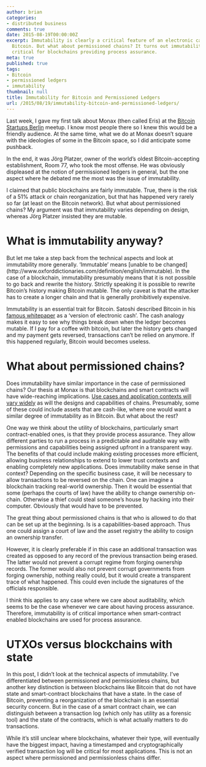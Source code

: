 ```yaml
---
author: brian
categories:
- distributed business
comments: true
date: 2015-08-19T00:00:00Z
excerpt: Immutability is clearly a critical feature of an electronic cash system like
  Bitcoin. But what about permissioned chains? It turns out immutability is just as
  critical for blockchains providing process assurance.
meta: true
published: true
tags:
- Bitcoin
- permissioned ledgers
- immutability
thumbnail: null
title: Immutability for Bitcoin and Permissioned Ledgers
url: /2015/08/19/immutability-bitcoin-and-permissioned-ledgers/
---
```


Last week, I gave my first talk about Monax (then called Eris) at the [Bitcoin Startups Berlin](http://www.meetup.com/Bitcoin-Startups-Berlin/) meetup. I know most people there so I knew this would be a friendly audience. At the same time, what we do at Monax doesn’t square with the ideologies of some in the Bitcoin space, so I did anticipate some pushback.
 
In the end, it was Jörg Platzer, owner of the world’s oldest Bitcoin-accepting establishment, Room 77, who took the most offense. He was obviously displeased at the notion of permissioned ledgers in general, but the one aspect where he debated me the most was the issue of immutability.
 
I claimed that public blockchains are fairly immutable. True, there is the risk of a 51% attack or chain reorganization, but that has happened very rarely so far (at least on the Bitcoin network). But what about permissioned chains? My argument was that immutability varies depending on design, whereas Jörg Platzer insisted they are mutable.
 
<h1>What is immutability anyway?</h1>
But let me take a step back from the technical aspects and look at immutability more generally. ‘Immutable’ means [unable to be changed](http://www.oxforddictionaries.com/definition/english/immutable). In the case of a blockchain, immutability presumably means that it is not possible to go back and rewrite the history. Strictly speaking it is possible to rewrite Bitcoin’s history making Bitcoin mutable. The only caveat is that the attacker has to create a longer chain and that is generally prohibitively expensive.
 
Immutability is an essential trait for Bitcoin. Satoshi described Bitcoin in his [famous whitepaper](https://bitcoin.org/bitcoin.pdf) as a ‘version of electronic cash’. The cash analogy makes it easy to see why things break down when the ledger becomes mutable. If I pay for a coffee with bitcoin, but later the history gets changed and my payment gets reversed, transactions can’t be relied on anymore. If this happened regularly, Bitcoin would becomes useless.
 
<h1>What about permissioned chains?</h1>

Does immutability have similar importance in the case of permissioned chains? Our thesis at Monax is that blockchains and smart contracts will have wide-reaching implications. [Use cases and application contexts will vary widely](https://monax.io/blog/2014/12/17/blockchain-your-business/) as will the designs and capabilities of chains. Presumably, some of these could include assets that are cash-like, where one would want a similar degree of immutability as in Bitcoin. But what about the rest?
 
One way we think about the utility of blockchains, particularly smart contract-enabled ones, is that they provide process assurance. They allow different parties to run a process in a predictable and auditable way with permissions and capabilities being assigned upfront in a transparent way. The benefits of that could include making existing processes more efficient, allowing business relationships to extend to lower trust contexts and enabling completely new applications. Does immutability make sense in that context? Depending on the specific business case, it will be necessary to allow transactions to be reversed on the chain. One can imagine a blockchain tracking real-world ownership. Then it would be essential that some (perhaps the courts of law) have the ability to change ownership on-chain. Otherwise a thief could steal someone’s house by hacking into their computer. Obviously that would have to be prevented.

The great thing about permissioned chains is that who is allowed to do that can be set up at the beginning. Is is a capabilities-based approach. Thus one could assign a court of law and the asset registry the ability to cosign an ownership transfer. 

However, it is clearly preferable if in this case an additional transaction was created as opposed to any record of the previous transaction being erased. The latter would not prevent a corrupt regime from forging ownership records. The former would also not prevent corrupt governments from forging ownership, nothing really could, but it would create a transparent trace of what happened. This could even include the signatures of the officials responsible.

I think this applies to any case where we care about auditability, which seems to be the case whenever we care about having process assurance. Therefore, immutability is of critical importance when smart-contract enabled blockchains are used for process assurance.

<h1>UTXOs versus blockchains with state</h1>

In this post, I didn’t look at the technical aspects of immutability. I’ve differentiated between permissioned and permissionless chains, but another key distinction is between blockchains like Bitcoin that do not have state and smart-contract blockchains that have a state. In the case of Bitcoin, preventing a reorganization of the blockchain is an essential security concern. But in the case of a smart contract chain, we can distinguish between a transaction log (which only has utility as a forensic tool) and the state of the contracts, which is what actually matters to do transactions.

While it’s still unclear where blockchains, whatever their type, will eventually have the biggest impact, having a timestamped and cryptographically verified transaction log will be critical for most applications. This is not an aspect where permissioned and permissionless chains differ.




 


